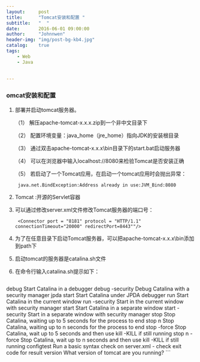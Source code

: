 ```yaml
---
layout:     post
title:      "Tomcat安装和配置 "
subtitle:   "  "
date:       2016-06-01 09:00:00
author:     "Johnnwen"
header-img: "img/post-bg-kb4.jpg"
catalog:    true
tags:
    - Web
    - Java
  
    
---
```



### omcat安装和配置

1. 部署并启动tomcat服务器。

	（1） 解压apache-tomcat-x.x.x.zip到一个非中文目录下
	
	（2） 配置环境变量：java_home（jre_home）指向JDK的安装根目录
	
	（3） 通过双击apache-tomcat-x.x.x\bin目录下的start.bat启动服务器
	
	（4） 可以在浏览器中输入localhost://8080来检验Tomcat是否安装正确
	
	（5） 若启动了一个Tomcat应用，在启动一个tomcat应用时会抛出异常：
	
		java.net.BindException:Address already in use:JVM_Bind:8080
	
	
2. Tomcat :开源的Servlet容器
3. 可以通过修改server.xml文件修改Tomcat服务器的端口号：

		<Connector port = "8181" protocol = "HTTP/1.1" connectionTimeout="20000" redirectPort=8443""/>
		
4.  为了在任意目录下启动Tomcat服务器，可以把apache-tomcat-x.x.x\bin添加到path下
5.  启动tomcat的服务器是catalina.sh文件
6.  在命令行输入catalina.sh提示如下：

	```
debug             Start Catalina in a debugger
  debug -security   Debug Catalina with a security manager
  jpda start        Start Catalina under JPDA debugger
  run               Start Catalina in the current window
  run -security     Start in the current window with security manager
  start             Start Catalina in a separate window
  start -security   Start in a separate window with security manager
  stop              Stop Catalina, waiting up to 5 seconds for the process to end
  stop n            Stop Catalina, waiting up to n seconds for the process to end
  stop -force       Stop Catalina, wait up to 5 seconds and then use kill -KILL if still running
  stop n -force     Stop Catalina, wait up to n seconds and then use kill -KILL if still running
  configtest        Run a basic syntax check on server.xml - check exit code for result
  version           What version of tomcat are you running?
	```






